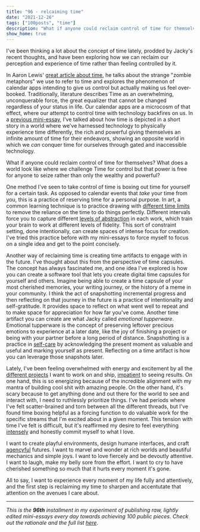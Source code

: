 ```yaml
---
title: "96 - relcaiming time"
date: "2021-12-26"
tags: ["100posts", "time"]
description: "What if anyone could reclaim control of time for themselves? What does a world look like where we challenge Time for control but that power is free for anyone to seize rather than only the wealthy and powerful?"
show_home: true
---
```

I've been thinking a lot about the concept of time lately, prodded by Jacky's recent thoughts, and have been exploring how we can reclaim our perception and experience of time rather than feeling controlled by it.

In Aaron Lewis' [great article about time](https://aaronzlewis.com/blog/2019/02/11/fools-and-their-time-metaphors/), he talks about the strange "zombie metaphors" we use to refer to time and explores the phenomenon of calendar apps intending to give us control but actually making us feel over-booked. Traditionally, literature describes Time as an overwhelming, unconquerable force, the great equalizer that cannot be changed regardless of your status in life. Our calendar apps are a microcosm of that effect, where our attempt to control time with technology backfires on us. In a [previous mini-essay](/posts/uneven-time), I've talked about how time is depicted in a short story in a world where we've harnessed technology to physically experience time differently, the rich and powerful giving themselves an infinite amount of time for their endeavors, showing an opposite world in which we *can* conquer time for ourselves through gated and inaccessible technology.

What if anyone could reclaim control of time for themselves? What does a world look like where we challenge Time for control but that power is free for anyone to seize rather than only the wealthy and powerful?

One method I've seen to take control of time is boxing out time for yourself for a certain task. As opposed to calendar events that *take* your time from you, this is a practice of reserving time for a personal purpose. In art, a common learning technique is to practice drawing with [different time limits](https://www.reddit.com/r/learnart/comments/mi3mze/does_drawing_with_a_time_limit_helps_you_get/) to remove the reliance on the time to do things perfectly. Different intervals force you to capture different [levels of abstraction](lhttp://worrydream.com/LadderOfAbstraction/) in each work, which train your brain to work at different levels of fidelity. This sort of constraint setting, done intentionally, can create spaces of intense focus for creation. I've tried this practice before with my mini-essays to force myself to focus on a single idea and get to the point concisely.

Another way of reclaiming time is creating time artifacts to engage with in the future. I've thought about this from the perspective of time capsules. The concept has always fascinated me, and one idea I've explored is how you can create a software tool that lets you create digital time capsules for yourself and others. Imagine being able to create a time capsule of your most cherished memories, your writing journey, or the history of a meme in your community. I think the act of snapshotting incremental progress and then reflecting on that journey in the future is a practice of intentionality and self-gratitude. It provides space to reflect on what went well to repeat and to make space for appreciation for how far you've come. Another time artifact you can create are what Jacky called *emotional tupperware*. Emotional tupperware is the concept of preserving leftover precious emotions to experience at a later date, like the joy of finishing a project or being with your partner before a long period of distance. Snapshotting is a practice in [self-care](/experiments/100posts/life-suppressants) by acknowledging the present moment as valuable and useful and marking yourself as present. Reflecting on a time artifact is how you can leverage those snapshots later.

Lately, I've been feeling overwhelmed with energy and excitement by all the [different projects](/experiments/100posts/nows-focus/) I want to work on and ship, [impatient](/experiments/100posts/impatience) to seeing results. On one hand, this is so energizing because of the incredible alignment with my mantra of building cool shit with amazing people. On the other hand, it's scary because to get anything done and out there for the world to see and interact with, I need to ruthlessly prioritize things. I've had periods where I've felt scatter-brained and torn between all the different threads, but I've found time boxing helpful as a forcing function to do valuable work for the specific streams that I'm excited about in a given moment. This tension with time I've felt is difficult, but it's reaffirmed my desire to feel everything [intensely](/experiments/100posts/intensity) and honestly commit myself to what I love.

I want to create playful environments, design humane interfaces, and craft [agencyful](/posts/everyday-magic) futures. I want to marvel and wonder at rich worlds and beautiful mechanics and simple joys. I want to love fiercely and be devoutly attentive. I want to laugh, make my belly sore from the effort. I want to cry to have cherished something so much that it hurts every moment it's gone.

All to say, I want to experience every moment of my life fully and attentively, and the first step is reclaiming my time to sharpen and accentutate that attention on the avenues I care about.

---
*This is the **96th** installment in my experiment of publishing raw, lightly edited mini-essays every day towards achieving 100 public pieces. Check out the rationale and the full list [here](/experiments/100posts/)*.
